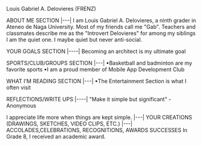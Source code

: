 Louis Gabriel A. Delovieres (FRENZ)

ABOUT ME SECTION
|---|
I am Louis Gabriel A. Delovieres, a ninth grader in Ateneo de Naga University.  Most of my friends call me "Gab". Teachers and classmates describe me as the "Introvert Delovieres" for among my siblings I am the quiet one.  I maybe quiet but never anti-social.


YOUR GOALS SECTION
|----|
Becoming an architect is my ultimate goal 


SPORTS/CLUB/GROUPS SECTION
|---|
▪Basketball and badminton are my favorite sports
▪I am a proud member of Mobile App Development Club


WHAT I'M READING SECTION
|---|
▪The Entertainment Section is what I often visit


REFLECTIONS/WRITE UPS
|----|
"Make it simple but significant"
                                -Anonymous

I appreciate life more when things are kept simple.
|---|
YOUR CREATIONS (DRAWINGS, SKETCHES, VIDEO CLIPS, ETC.)
|---|
ACCOLADES,CELEBRATIONS, RECOGNITIONS, AWARDS SUCCESSES
In Grade 8, I received an academic award.
